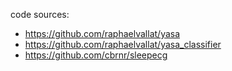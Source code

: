 code sources:
* https://github.com/raphaelvallat/yasa
* https://github.com/raphaelvallat/yasa_classifier
* https://github.com/cbrnr/sleepecg
